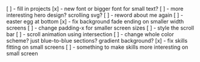 [ ] - fill in projects
[x] - new font or bigger font for small text?
[ ] - more interesting hero design? scrolling svg?
[ ] - reword about me again
[ ] - easter egg at bottom
[x] - fix background fade ending on smaller width screens
[ ] - change padding-x for smaller screen sizes
[ ] - style the scroll bar
[ ] - scroll animation using intersection
[ ] - change whole color scheme? just blue-to-blue sections? gradient background?
[x] - fix skills fitting on small screens
[ ] - something to make skills more interesting on small screen
